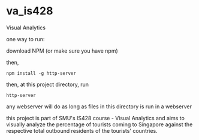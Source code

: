 # va_is428
Visual Analytics

one way to run:

download NPM (or make sure you have npm)

then,

```
npm install -g http-server
```

then, at this project directory, run

```
http-server
```

any webserver will do as long as files in this directory is run in a webserver

this project is part of SMU's IS428 course - Visual Analytics and aims to visually analyze the percentage of tourists coming to Singapore against the respective total outbound residents of the tourists' countries. 